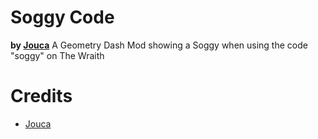 # Soggy Code
**by [Jouca](user:7026949)**
A Geometry Dash Mod showing a Soggy when using the code "soggy" on The Wraith

# Credits
* [Jouca](https://x.com/JoucaJouca)
